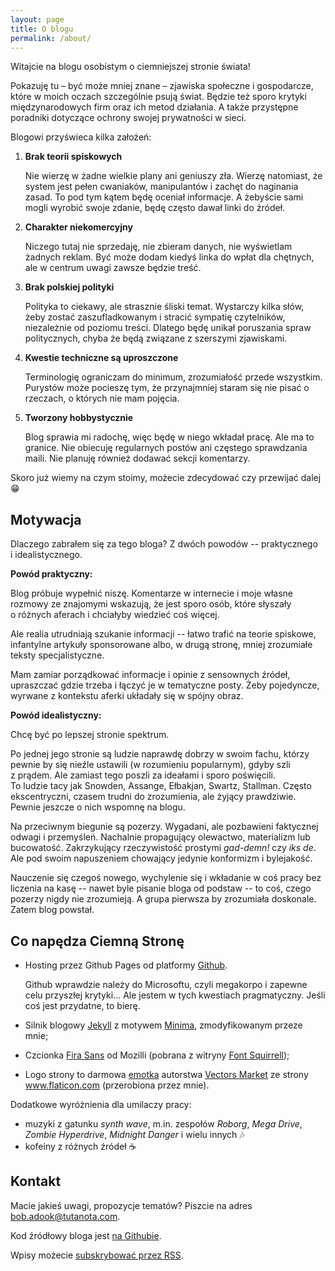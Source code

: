 ```yaml
---
layout: page
title: O blogu
permalink: /about/
---
```


Witajcie na blogu osobistym o&nbsp;ciemniejszej stronie świata!

Pokazuję tu – być może mniej znane – zjawiska społeczne i&nbsp;gospodarcze, które w&nbsp;moich oczach szczególnie psują świat. Będzie też sporo krytyki między&shy;narodowych firm oraz ich metod działania. A&nbsp;także przystępne poradniki dotyczące ochrony swojej prywatności w&nbsp;sieci.

Blogowi przyświeca kilka założeń:

1. **Brak teorii spiskowych**

   Nie wierzę w żadne wielkie plany ani geniuszy zła. Wierzę natomiast, że system jest pełen cwaniaków, manipulantów i&nbsp;zachęt do naginania zasad. To pod tym kątem będę oceniał informacje. A&nbsp;żebyście sami mogli wyrobić swoje zdanie, będę często dawał linki do źródeł.

2. **Charakter niekomercyjny**

   Niczego tutaj nie sprzedaję, nie zbieram danych, nie wyświetlam żadnych reklam. Być może dodam kiedyś linka do wpłat dla chętnych, ale w centrum uwagi zawsze będzie treść.

3. **Brak polskiej polityki**

   Polityka to ciekawy, ale strasznie śliski temat. Wystarczy kilka słów, żeby zostać zaszufladkowanym i&nbsp;stracić sympatię czytelników, niezależnie od poziomu treści. Dlatego będę unikał poruszania spraw politycznych, chyba że będą związane z&nbsp;szerszymi zjawiskami.

4. **Kwestie techniczne są uproszczone**
   
   Terminologię ograniczam do minimum, zrozumiałość przede wszystkim. Purystów może pocieszę tym, że przynajmniej staram się nie pisać o rzeczach, o&nbsp;których nie mam pojęcia.

5. **Tworzony hobbystycznie**
  
   Blog sprawia mi radochę, więc będę w niego wkładał pracę. Ale ma to granice. Nie obiecuję regularnych postów ani częstego sprawdzania maili. Nie planuję również dodawać sekcji komentarzy.
  
Skoro już wiemy na czym stoimy, możecie zdecydować czy przewijać dalej :grin: 

## Motywacja

Dlaczego zabrałem się za tego bloga? Z&nbsp;dwóch powodów -- praktycznego i&nbsp;idealistycznego.

**Powód praktyczny:**

Blog próbuje wypełnić niszę. Komentarze w internecie i&nbsp;moje własne rozmowy ze znajomymi wskazują, że jest sporo osób, które słyszały o&nbsp;różnych aferach i&nbsp;chciałyby wiedzieć coś więcej.

Ale realia utrudniają szukanie informacji -- łatwo trafić na teorie spiskowe, infantylne artykuły sponsorowane albo, w drugą stronę, mniej zrozumiałe teksty specjalistyczne.

Mam zamiar porządkować informacje i&nbsp;opinie z sensownych źródeł, upraszczać gdzie trzeba i&nbsp;łączyć je w&nbsp;tematyczne posty. Żeby pojedyncze, wyrwane z&nbsp;kontekstu aferki układały się w&nbsp;spójny obraz.

**Powód idealistyczny:**

Chcę być po lepszej stronie spektrum.

Po jednej jego stronie są ludzie naprawdę dobrzy w swoim fachu, którzy pewnie by się nieźle ustawili (w&nbsp;rozumieniu popularnym), gdyby szli z&nbsp;prądem. Ale zamiast tego poszli za ideałami i&nbsp;sporo poświęcili.  
To ludzie tacy jak Snowden, Assange, Ełbakjan, Swartz, Stallman. Często ekscentryczni, czasem trudni do zrozumienia, ale żyjący prawdziwie. Pewnie jeszcze o nich wspomnę na blogu.

Na przeciwnym biegunie są pozerzy. Wygadani, ale pozbawieni faktycznej odwagi i&nbsp;przemyśleń. Nachalnie propagujący olewactwo, materializm lub bucowatość. Zakrzykujący rzeczywistość prostymi *gad-demn!* czy *iks de*. Ale pod swoim napuszeniem chowający jedynie konformizm i bylejakość.

Nauczenie się czegoś nowego, wychylenie się i&nbsp;wkładanie w&nbsp;coś pracy bez liczenia na kasę -- nawet byle pisanie bloga od podstaw -- to coś, czego pozerzy nigdy nie zrozumieją. A&nbsp;grupa pierwsza by zrozumiała doskonale. Zatem blog powstał.

## Co napędza Ciemną Stronę

* Hosting przez Github Pages od platformy [Github](https://github.com).

  Github wprawdzie należy do Microsoftu, czyli megakorpo i&nbsp;zapewne celu przyszłej krytyki... Ale jestem w&nbsp;tych kwestiach pragmatyczny. Jeśli coś jest przydatne, to bierę.

* Silnik blogowy [Jekyll](https://github.com/jekyll/jekyll) z motywem [Minima](https://github.com/jekyll/minima), zmodyfikowanym przeze mnie;
* Czcionka [Fira Sans](http://mozilla.github.io/Fira/) od Mozilli (pobrana z witryny [Font Squirrell](https://www.fontsquirrel.com/fonts/fira-sans));
* Logo strony to darmowa [emotka](https://www.flaticon.com/free-icon/happy_742923) autorstwa <a href="https://www.flaticon.com/authors/vectors-market" title="Vectors Market">Vectors Market</a> ze strony <a href="https://www.flaticon.com/" title="Flaticon">www.flaticon.com</a> (przerobiona przez mnie).

Dodatkowe wyróżnienia dla umilaczy pracy:

* muzyki z gatunku *synth wave*, m.in. zespołów *Roborg*, *Mega Drive*, *Zombie Hyperdrive*, *Midnight Danger* i&nbsp;wielu innych :notes:
* kofeiny z różnych źródeł :coffee:

## Kontakt

Macie jakieś uwagi, propozycje tematów? Piszcie na adres <a  href="mailto:bob.adook@tutanota.com">bob.adook@tutanota.com</a>.

Kod źródłowy bloga jest [na Githubie](https://github.com/Bob-A-Dook/CiemnaStrona).

 <p class="rss-subscribe">Wpisy możecie <a href="{{ "/feed.xml" | relative_url }}">subskrybować przez RSS</a>.</p>
